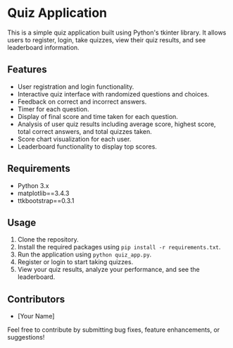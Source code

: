 # Quiz Application

This is a simple quiz application built using Python's tkinter library. It allows users to register, login, take quizzes, view their quiz results, and see leaderboard information.

## Features

- User registration and login functionality.
- Interactive quiz interface with randomized questions and choices.
- Feedback on correct and incorrect answers.
- Timer for each question.
- Display of final score and time taken for each question.
- Analysis of user quiz results including average score, highest score, total correct answers, and total quizzes taken.
- Score chart visualization for each user.
- Leaderboard functionality to display top scores.

## Requirements

- Python 3.x
- matplotlib==3.4.3
- ttkbootstrap==0.3.1

## Usage

1. Clone the repository.
2. Install the required packages using `pip install -r requirements.txt`.
3. Run the application using `python quiz_app.py`.
4. Register or login to start taking quizzes.
5. View your quiz results, analyze your performance, and see the leaderboard.

## Contributors

- [Your Name]

Feel free to contribute by submitting bug fixes, feature enhancements, or suggestions!

